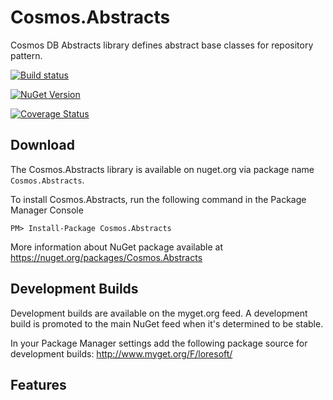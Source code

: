# Cosmos.Abstracts
Cosmos DB Abstracts library defines abstract base classes for repository pattern.

[![Build status](https://github.com/loresoft/Cosmos.Abstracts/workflows/Build/badge.svg)](https://github.com/loresoft/Cosmos.Abstracts/actions)

[![NuGet Version](https://img.shields.io/nuget/v/Cosmos.Abstracts.svg?style=flat-square)](https://www.nuget.org/packages/Cosmos.Abstracts/)

[![Coverage Status](https://coveralls.io/repos/github/loresoft/Cosmos.Abstracts/badge.svg?branch=main)](https://coveralls.io/github/loresoft/Cosmos.Abstracts?branch=main)

## Download

The Cosmos.Abstracts library is available on nuget.org via package name `Cosmos.Abstracts`.

To install Cosmos.Abstracts, run the following command in the Package Manager Console

    PM> Install-Package Cosmos.Abstracts
    
More information about NuGet package available at
<https://nuget.org/packages/Cosmos.Abstracts>

## Development Builds

Development builds are available on the myget.org feed.  A development build is promoted to the main NuGet feed when it's determined to be stable. 

In your Package Manager settings add the following package source for development builds:
<http://www.myget.org/F/loresoft/>

## Features
